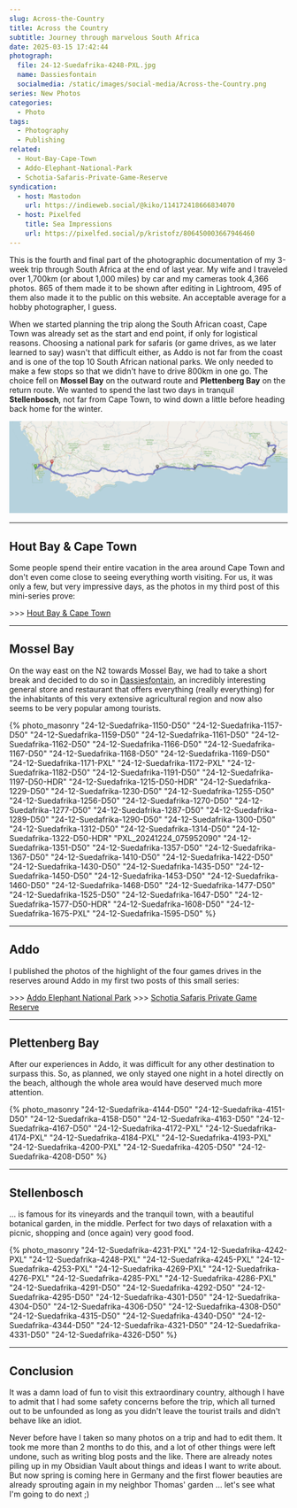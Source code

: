 ```yaml
---
slug: Across-the-Country
title: Across the Country
subtitle: Journey through marvelous South Africa
date: 2025-03-15 17:42:44
photograph:
  file: 24-12-Suedafrika-4248-PXL.jpg
  name: Dassiesfontain
  socialmedia: /static/images/social-media/Across-the-Country.png
series: New Photos
categories:
  - Photo
tags:
  - Photography
  - Publishing
related:
  - Hout-Bay-Cape-Town
  - Addo-Elephant-National-Park
  - Schotia-Safaris-Private-Game-Reserve
syndication:
  - host: Mastodon
    url: https://indieweb.social/@kiko/114172418666834070
  - host: Pixelfed
    title: Sea Impressions
    url: https://pixelfed.social/p/kristofz/806450003667946460
---
```


This is the fourth and final part of the photographic documentation of my 3-week trip through South Africa at the end of last year. My wife and I traveled over 1,700km (or about 1,000 miles) by car and my cameras took 4,366 photos. 865 of them made it to be shown after editing in Lightroom, 495 of them also made it to the public on this website. An acceptable average for a hobby photographer, I guess.

When we started planning the trip along the South African coast, Cape Town was already set as the start and end point, if only for logistical reasons. Choosing a national park for safaris (or game drives, as we later learned to say) wasn't that difficult either, as Addo is not far from the coast and is one of the top 10 South African national parks. We only needed to make a few stops so that we didn't have to drive 800km in one go. The choice fell on **Mossel Bay** on the outward route and **Plettenberg Bay** on the return route. We wanted to spend the last two days in tranquil **Stellenbosch**, not far from Cape Town, to wind down a little before heading back home for the winter.

![Route Map](Across-the-Country/route-map.png)

<!-- more -->

---

## Hout Bay & Cape Town

Some people spend their entire vacation in the area around Cape Town and don't even come close to seeing everything worth visiting. For us, it was only a few, but very impressive days, as the photos in my third post of this mini-series prove:

\>\>\> [Hout Bay & Cape Town](/post/Hout-Bay-Cape-Town/)

---

## Mossel Bay

On the way east on the N2 towards Mossel Bay, we had to take a short break and decided to do so in [Dassiesfontain](https://g.co/kgs/cAk3a1R), an incredibly interesting general store and restaurant that offers everything (really everything) for the inhabitants of this very extensive agricultural region and now also seems to be very popular among tourists.

{% photo_masonry
  "24-12-Suedafrika-1150-D50"
  "24-12-Suedafrika-1157-D50"
  "24-12-Suedafrika-1159-D50"
  "24-12-Suedafrika-1161-D50"
  "24-12-Suedafrika-1162-D50"
  "24-12-Suedafrika-1166-D50"
  "24-12-Suedafrika-1167-D50"
  "24-12-Suedafrika-1168-D50"
  "24-12-Suedafrika-1169-D50"
  "24-12-Suedafrika-1171-PXL"
  "24-12-Suedafrika-1172-PXL"
  "24-12-Suedafrika-1182-D50"
  "24-12-Suedafrika-1191-D50"
  "24-12-Suedafrika-1197-D50-HDR"
  "24-12-Suedafrika-1215-D50-HDR"
  "24-12-Suedafrika-1229-D50"
  "24-12-Suedafrika-1230-D50"
  "24-12-Suedafrika-1255-D50"
  "24-12-Suedafrika-1256-D50"
  "24-12-Suedafrika-1270-D50"
  "24-12-Suedafrika-1277-D50"
  "24-12-Suedafrika-1287-D50"
  "24-12-Suedafrika-1289-D50"
  "24-12-Suedafrika-1290-D50"
  "24-12-Suedafrika-1300-D50"
  "24-12-Suedafrika-1312-D50"
  "24-12-Suedafrika-1314-D50"
  "24-12-Suedafrika-1322-D50-HDR"
  "PXL_20241224_075952090"
  "24-12-Suedafrika-1351-D50"
  "24-12-Suedafrika-1357-D50"
  "24-12-Suedafrika-1367-D50"
  "24-12-Suedafrika-1410-D50"
  "24-12-Suedafrika-1422-D50"
  "24-12-Suedafrika-1430-D50"
  "24-12-Suedafrika-1435-D50"
  "24-12-Suedafrika-1450-D50"
  "24-12-Suedafrika-1453-D50"
  "24-12-Suedafrika-1460-D50"
  "24-12-Suedafrika-1468-D50"
  "24-12-Suedafrika-1477-D50"
  "24-12-Suedafrika-1525-D50"
  "24-12-Suedafrika-1647-D50"
  "24-12-Suedafrika-1577-D50-HDR"
  "24-12-Suedafrika-1608-D50"
  "24-12-Suedafrika-1675-PXL"
  "24-12-Suedafrika-1595-D50"
%}

---

## Addo

I published the photos of the highlight of the four games drives in the reserves around Addo in my first two posts of this small series:

\>\>\>   [Addo Elephant National Park](/post/Addo-Elephant-National-Park/)
\>\>\>   [Schotia Safaris Private Game Reserve](/post/Schotia-Safaris-Private-Game-Reserve/)

---

## Plettenberg Bay

After our experiences in Addo, it was difficult for any other destination to surpass this. So, as planned, we only stayed one night in a hotel directly on the beach, although the whole area would have deserved much more attention.

{% photo_masonry
  "24-12-Suedafrika-4144-D50"
  "24-12-Suedafrika-4151-D50"
  "24-12-Suedafrika-4158-D50"
  "24-12-Suedafrika-4163-D50"
  "24-12-Suedafrika-4167-D50"
  "24-12-Suedafrika-4172-PXL"
  "24-12-Suedafrika-4174-PXL"
  "24-12-Suedafrika-4184-PXL"
  "24-12-Suedafrika-4193-PXL"
  "24-12-Suedafrika-4200-PXL"
  "24-12-Suedafrika-4205-D50"
  "24-12-Suedafrika-4208-D50"
%}

---

## Stellenbosch

... is famous for its vineyards and the tranquil town, with a beautiful botanical garden, in the middle. Perfect for two days of relaxation with a picnic, shopping and (once again) very good food.

{% photo_masonry
  "24-12-Suedafrika-4231-PXL"
  "24-12-Suedafrika-4242-PXL"
  "24-12-Suedafrika-4248-PXL"
  "24-12-Suedafrika-4245-PXL"
  "24-12-Suedafrika-4253-PXL"
  "24-12-Suedafrika-4269-PXL"
  "24-12-Suedafrika-4276-PXL"
  "24-12-Suedafrika-4285-PXL"
  "24-12-Suedafrika-4286-PXL"
  "24-12-Suedafrika-4291-D50"
  "24-12-Suedafrika-4292-D50"
  "24-12-Suedafrika-4295-D50"
  "24-12-Suedafrika-4301-D50"
  "24-12-Suedafrika-4304-D50"
  "24-12-Suedafrika-4306-D50"
  "24-12-Suedafrika-4308-D50"
  "24-12-Suedafrika-4315-D50"
  "24-12-Suedafrika-4340-D50"
  "24-12-Suedafrika-4344-D50"
  "24-12-Suedafrika-4321-D50"
  "24-12-Suedafrika-4331-D50"
  "24-12-Suedafrika-4326-D50"
%}

---

## Conclusion

It was a damn load of fun to visit this extraordinary country, although I have to admit that I had some safety concerns before the trip, which all turned out to be unfounded as long as you didn't leave the tourist trails and didn't behave like an idiot.

Never before have I taken so many photos on a trip and had to edit them. It took me more than 2 months to do this, and a lot of other things were left undone, such as writing blog posts and the like. There are already notes piling up in my Obsidian Vault about things and ideas I want to write about. But now spring is coming here in Germany and the first flower beauties are already sprouting again in my neighbor Thomas' garden ... let's see what I'm going to do next ;)
